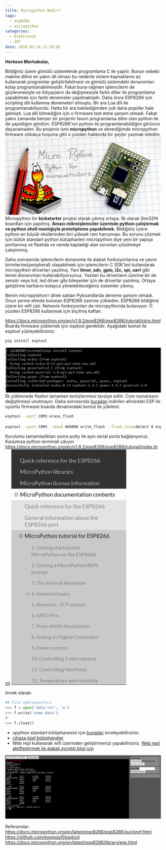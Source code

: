 ```yaml
---
title: Micropython Nedir?
tags:
  - esp8266
  - micropython
categories:
  - Elektronik
  - IOT
date: 2018-03-14 21:29:02
---
```


**Herkese Merhabalar,**

Bildiğiniz üzere gömülü sistemlerde programlama C ile yapılır. Bunun sebebi makine diline en yakın dil olması bu nedenle sistem kaynaklarını az kullanarak programlar geliştirilebilmesi ve gömülü sistemdeki donanımları kolay programlanabilmesidir. Fakat buna rağmen işlemcilerin de güçlenmesiyle ve ihtiyaçların da değişmesiyle farklı diller ile programlama yapabilmek için farklı denemeler yapılmaktadır. Daha önce ESP8266 için scripting dili kullanma denemeleri olmuştu. Bir ara Lua dili ile programlanabiliyordu. Hatta bir ara beklediğimden çok daha popüler hale gelmişti. Lua dili bilmediğim için o firmware test etme şansım olmadı. Fakat yakın zamanda benzer bir projenin favori programlama dilim olan python ile de yapıldığını gördüm. ESP8266'nın python ile programlanabildiğini görünce dayanamadım. Bu projenin ismi **micropython** ve  denediğimde micropython firmware oldukça hoşuma gitti o yüzden hakkında bir şeyler yazmak istedim. 
![upython](/images/1516117467411.jpg)
Micropython bir **kickstarter** projesi olarak çıkmış ortaya. İlk olarak Stm32f4 boardları için yapılmış. **Amacı mikroişlemciler üzerinde python çalıştırmak ve python shell mantığıyla prototipleme yapabilmek.** Bildiğiniz üzere python en büyük eksilerinden biri yüksek ram harcaması. Bu sorunu çözmek için bütün standart python kütüphanleri micropython diye yeni bir yapıya portlanmış ve flashda ve ramda kapladığı alan sorunları çözülmeye çalışılınmış. 

Daha sonrasında işlemcilerin donanımla ile alakalı fonksiyonlarına ve çevre birimlerine(peripheral) ulaşabilmek için işlemcilerin C SDK'leri kullanılarak micropython driverları yazılmış. Yani **timer, adc, gpio, i2c, spi, uart** gibi temel donanımları kullanabiliyorsunuz. Yazılan bu driverların üzerine bir de sensör veya lcd, led driver gibi bileşenler için de driverlar yazılmış. Ortaya geliştirme kartlarını kolayca yönetebileceğimiz sistemler çıkmış.

Benim micropytohon'ı direk satılan Pyboardlarda deneme şansım olmadı. Onun yerine elimde bulunan ESP8266 üzerine yükledim. ESP8266 bildiğiniz üzere bir wifi çipi. Network fonksiyonları da micropythonda bulunuyor. O yüzden ESP8266 kullanmak için biçilmiş kaftan. 

https://docs.micropython.org/en/v1.9.2/esp8266/esp8266/tutorial/intro.html
Boarda firmware yüklemek için esptool gereklidir. Aşağıdaki komut ile esptool yükleyebilirsiniz:
```sh
pip install esptool
```
![esptool](/images/1517947480163.png)
İlk yüklemede flashın tamamen temizlenmesi tavsiye edilir. Com numarasını değiştirmeyi unutmayın.
Daha sonrasında [buradan](https://micropython.org/download) indirilen elinizdeki ESP ile uyumlu firmware boarda devamındaki komut ile yüklenir.

```sh
esptool --port COM3 erase_flash

esptool --port COM3 --baud 460800 write_flash --flash_size=detect 0 esp8266-20170108-v1.8.7.bin
```

Kurulumu tamamladıktan sonra putty ile aynı serial porta bağlanıyoruz. Karşımıza python terminali çıkıyor. 
https://docs.micropython.org/en/v1.9.2/esp8266/esp8266/tutorial/index.html
![image](/images/1517947735177.png)

örnek olarak:
```python
## File operasyonları
>>> f = open('data.txt', 'w')
>>> f.write('some data')
9
>>> f.close()

```
- upython standart kütüphanesini için [buradan](https://docs.micropython.org/en/v1.9.2/esp8266/library/index.html#python-standard-libraries-and-micro-libraries) inceleyebilirsiniz. 
- [cihaza özel kütüphaneler](https://docs.micropython.org/en/v1.9.2/esp8266/library/esp.html)
- Web repl kullanarak wifi üzerinden geliştirmenizi yapabilirsiniz. [Web repl aktifleştirmek ile alakalı ayrıntılı bilgi için](https://learn.adafruit.com/micropython-basics-esp8266-webrepl/access-webrepl) 

![Web Repl](/images/1517956338699.png)

Referanslar:
https://docs.micropython.org/en/latest/esp8266/esp8266/quickref.html
https://github.com/espressif/esptool
https://docs.micropython.org/en/latest/esp8266/library/esp.html

